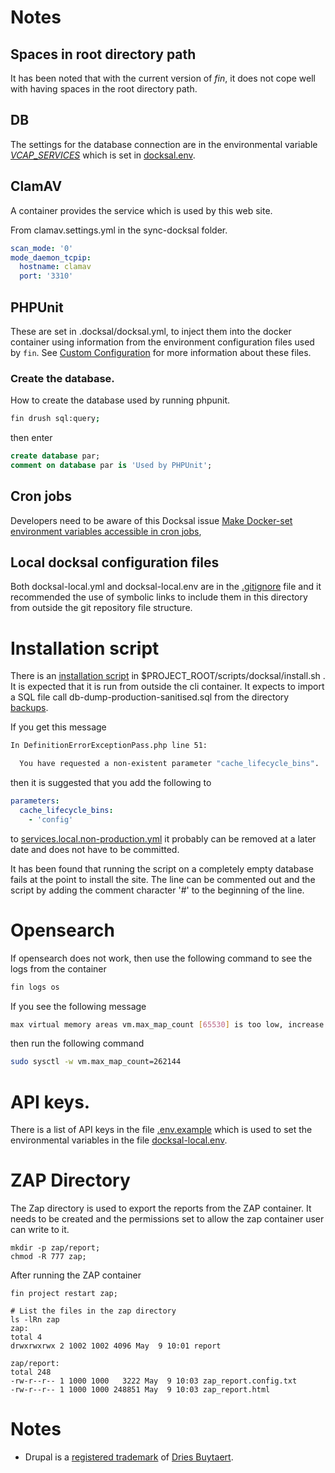 # Notes

## Spaces in root directory path
It has been noted that with the current version of *fin*, it does not cope well
with having spaces in the root directory path.

## DB
The settings for the database connection are in the environmental variable
[_VCAP_SERVICES_](https://docs.cloudfoundry.org/devguide/deploy-apps/environment-variable.html)
which is set in [docksal.env](./docksal-local.env).

## ClamAV
A container provides the service which is used by this web site.

From clamav.settings.yml in the sync-docksal folder.

```yaml
scan_mode: '0'
mode_daemon_tcpip:
  hostname: clamav
  port: '3310'
```

## PHPUnit
These are set in .docksal/docksal.yml, to inject them into the docker container
using information from the environment configuration files used by ```fin```.
See [Custom Configuration](https://docs.docksal.io/stack/custom-configuration/)
for more information about these files.

### Create the database.
How to create the database used by running phpunit.

``` bash
fin drush sql:query;
```

then enter

``` sql
create database par;
comment on database par is 'Used by PHPUnit';
```

## Cron jobs
Developers need to be aware of this Docksal issue [Make Docker-set environment variables accessible in cron jobs](https://github.com/docksal/service-cli/issues/188),

## Local docksal configuration files
Both docksal-local.yml and docksal-local.env are in the [.gitignore](.gitignore)
file and it recommended the use of symbolic links to include them in this
directory from outside the git repository file structure.

# Installation script
There is an [installation script](../scripts/docksal/install.sh) in $PROJECT_ROOT/scripts/docksal/install.sh .
It is expected that it is run from outside the cli container.
It expects to import a SQL file call db-dump-production-sanitised.sql from the
directory [backups](../backups).

If you get this message
```bash
In DefinitionErrorExceptionPass.php line 51:

  You have requested a non-existent parameter "cache_lifecycle_bins".
```

then it is suggested that you add the following to
```yaml
parameters:
  cache_lifecycle_bins:
    - 'config'
```
to [services.local.non-production.yml](../web/sites/default/services.local.non-production.yml)
it probably can be removed at a later date and does not have to be committed.

It has been found that running the script on a completely empty database fails
at the point to install the site. The line can be commented out and the script
by adding the comment character '#' to the beginning of the line.

# Opensearch

If opensearch does not work, then use the following command to see the logs from the container

```bash
fin logs os
```

If you see the following message

```bash
max virtual memory areas vm.max_map_count [65530] is too low, increase to at least [262144]
```

then run the following command

```bash
sudo sysctl -w vm.max_map_count=262144
```

# API keys.
There is a list of API keys in the file [.env.example](../.env.example) which is
used to set the environmental variables in the file [docksal-local.env](./docksal-local.env).

# ZAP Directory

The Zap directory is used to export the reports from the ZAP container.
It needs to be created and the permissions set to allow the zap container user can write to it.
``` shell
mkdir -p zap/report;
chmod -R 777 zap;
```

After running the ZAP container
``` shell
fin project restart zap;

# List the files in the zap directory
ls -lRn zap
zap:
total 4
drwxrwxrwx 2 1002 1002 4096 May  9 10:01 report

zap/report:
total 248
-rw-r--r-- 1 1000 1000   3222 May  9 10:03 zap_report.config.txt
-rw-r--r-- 1 1000 1000 248851 May  9 10:03 zap_report.html
```

# Notes

- Drupal is a [registered trademark](https://drupal.com/trademark) of [Dries
  Buytaert](https://dri.es/).
